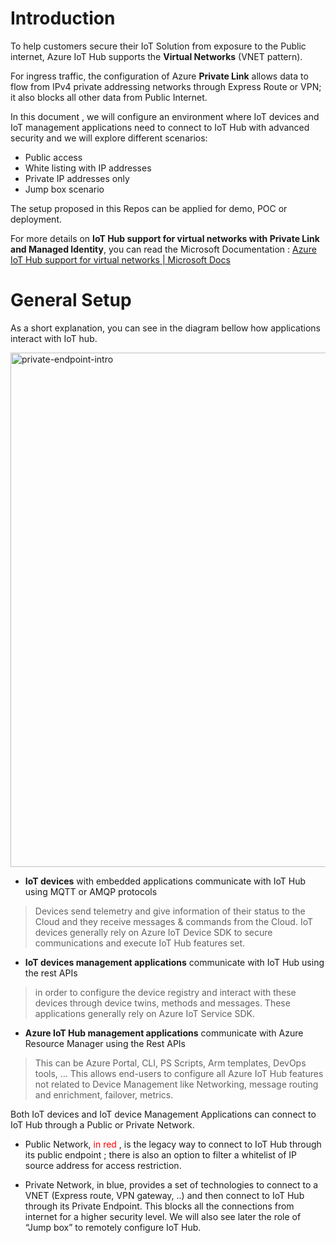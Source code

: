 # Introduction

To help customers secure their IoT Solution from exposure to the Public internet, Azure IoT Hub supports the **Virtual Networks** (VNET pattern).

For ingress traffic, the configuration of Azure **Private Link** allows data to flow from IPv4 private addressing networks through Express Route or VPN; it also blocks all other data from Public Internet.

In this document , we will configure an environment where IoT devices and IoT management applications need to connect to IoT Hub with advanced security and we will explore different scenarios:

- Public access
- White listing with IP addresses
- Private IP addresses only
- Jump box scenario

The setup proposed in this Repos can be applied for demo, POC or deployment.

For more details on **IoT Hub support for virtual networks with Private Link and Managed Identity**,  you can read the Microsoft Documentation : [Azure IoT Hub support for virtual networks | Microsoft Docs](https://docs.microsoft.com/en-us/azure/iot-hub/virtual-network-support)


# General Setup
As a short explanation, you can see in the diagram bellow how applications interact with IoT hub.

<img width="823" alt="private-endpoint-intro" src="https://user-images.githubusercontent.com/26851738/189710758-d078270a-5215-4ab8-b649-f45376c899d9.png">

- **IoT devices** with embedded applications communicate with IoT Hub using MQTT or AMQP protocols
> Devices send telemetry and give information of their status to the Cloud and they receive messages & commands from the Cloud. IoT devices generally rely on Azure IoT Device SDK to secure communications and execute IoT Hub features set.

- **IoT devices management applications** communicate with IoT Hub using the rest APIs 
> in order to configure the device registry and interact with these devices through device twins, methods and messages. These applications generally rely on Azure IoT Service SDK.

- **Azure IoT Hub management applications** communicate with Azure Resource Manager using the Rest APIs
> This can be Azure Portal, CLI, PS Scripts, Arm templates, DevOps tools, … This allows end-users to configure all Azure IoT Hub features not related to Device Management like Networking, message routing and enrichment, failover, metrics.

Both IoT devices and IoT device Management Applications can connect to IoT Hub through a Public or Private Network.

- Public Network, <font color='red'> in red </font>, is the legacy way to connect to IoT Hub through its public endpoint ; there is also an option to filter a whitelist of IP source address for access restriction.

- Private Network, in blue, provides a set of technologies to connect to a VNET (Express route, VPN gateway, ..) and then connect to IoT Hub through its Private Endpoint. This blocks all the connections from internet for a higher security level. We will also see later the role of “Jump box” to remotely configure IoT Hub.
